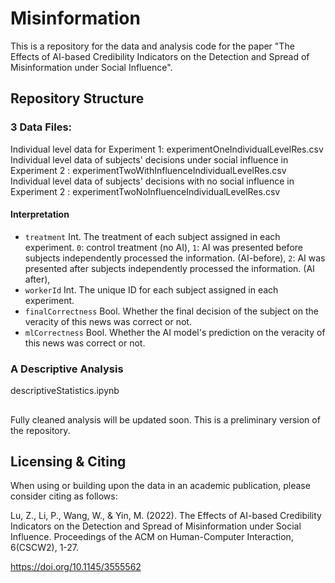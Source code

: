 # Misinformation

This is a repository for the data and analysis code for the paper "The Effects of AI-based Credibility Indicators on the Detection and Spread of Misinformation under Social Influence".

## Repository Structure

### 3 Data Files: 

Individual level data for Experiment 1: experimentOneIndividualLevelRes.csv
Individual level data of subjects' decisions under social influence in Experiment 2 : experimentTwoWithInfluenceIndividualLevelRes.csv
Individual level data of subjects' decisions with no social influence in Experiment 2 : experimentTwoNoInfluenceIndividualLevelRes.csv

#### Interpretation

* `treatment` Int. The treatment of each subject assigned in each experiment. `0`: control treatment (no AI), `1`: AI was presented before subjects independently processed the information. (AI-before), `2`: AI was presented after subjects independently processed the information. (AI after),
* `workerId` Int. The unique ID for each subject assigned in each experiment.
* `finalCorrectness` Bool. Whether the final decision of the subject on the veracity of this news was correct or not.
* `mlCorrectness` Bool. Whether the AI model's prediction on the veracity of this news was correct or not.




### A Descriptive Analysis

descriptiveStatistics.ipynb

## 

Fully cleaned analysis will be updated soon. This is a preliminary version of the repository.

## Licensing & Citing

When using or building upon the data in an academic publication, please consider citing as follows:

Lu, Z., Li, P., Wang, W., & Yin, M. (2022). The Effects of AI-based Credibility Indicators on the Detection and Spread of Misinformation under Social Influence. Proceedings of the ACM on Human-Computer Interaction, 6(CSCW2), 1-27.

https://doi.org/10.1145/3555562
